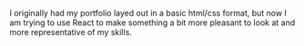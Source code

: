 I originally had my portfolio layed out in a basic html/css format, but now I am trying to use React to make something a bit more pleasant to look at and more representative of my skills.